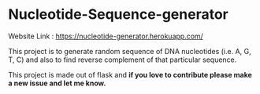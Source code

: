 # Nucleotide-Sequence-generator

Website  Link : https://nucleotide-generator.herokuapp.com/

This project is to generate random sequence of DNA nucleotides (i.e. A, G, T, C) and also to find reverse complement of that particular sequence.

This project is made out of flask and **if you love to contribute please make a new issue and let me know.**
